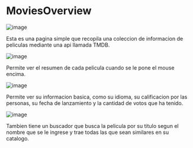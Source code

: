 # MoviesOverview

![image](https://user-images.githubusercontent.com/93040571/183111132-694aec1d-8b38-4c92-a62c-5ff748c29aa4.png)

Esta es una pagina simple que recopila una coleccion de informacion de peliculas mediante una api llamada TMDB.


![image](https://user-images.githubusercontent.com/93040571/183111215-dbf7bc3d-9ff5-405e-b791-958476cd07bd.png)

Permite ver el resumen de cada pelicula cuando se le pone el mouse encima.


![image](https://user-images.githubusercontent.com/93040571/183111255-f77ff40c-feda-44e3-9004-b666dadf834a.png)

Permite ver su informacion basica, como su idioma, su calificacion por las personas, su fecha de lanzamiento y la cantidad de votos que ha tenido.

![image](https://user-images.githubusercontent.com/93040571/183111338-b9a32b2a-9d05-46e5-9d0e-1efbecc40744.png)

Tambien tiene un buscador que busca la pelicula por su titulo segun el nombre que se le ingrese y trae todas las que sean similares en su catalogo.
